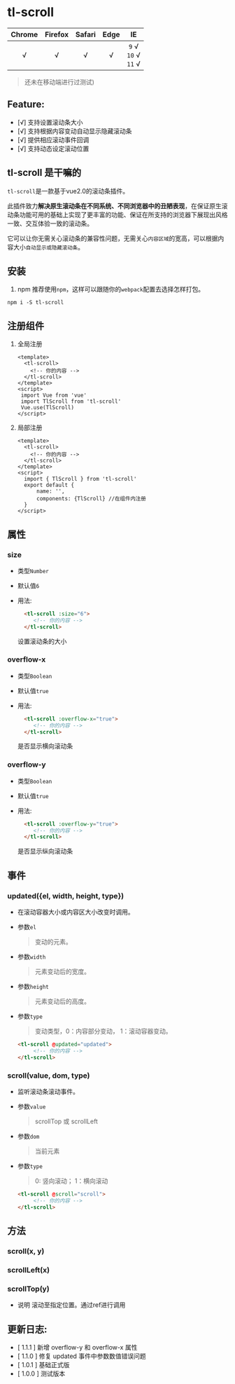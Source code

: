 tl-scroll
===

| Chrome | Firefox | Safari | Edge |               IE               |
| :----: | :-----: | :----: | :--: | :----------------------------: |
|   √    |    √    |   √    |  √   | `9`  √<br />`10` √<br />`11` √ |

> 还未在移动端进行过测试)

## Feature:
* [√] 支持设置滚动条大小
* [√] 支持根据内容变动自动显示隐藏滚动条
* [√] 提供相应滚动事件回调
* [√] 支持动态设定滚动位置



## tl-scroll 是干嘛的

`tl-scroll`是一款基于vue2.0的滚动条插件。

此插件致力**解决原生滚动条在不同系统、不同浏览器中的丑陋表现**，在保证原生滚动条功能可用的基础上实现了更丰富的功能、保证在所支持的浏览器下展现出风格一致、交互体验一致的滚动条。

它可以让你无需关心滚动条的兼容性问题，无需关心`内容区域`的宽高，可以根据内容大小`自动显示或隐藏滚动条`。


## 安装

1. npm
  推荐使用`npm`，这样可以跟随你的`webpack`配置去选择怎样打包。

  ```
  npm i -S tl-scroll
  ```

## 注册组件

1. 全局注册

   ```vue
   <template>
     <tl-scroll>
       <!-- 你的内容 -->
     </tl-scroll>
   </template>
   <script>
    import Vue from 'vue'
    import TlScroll from 'tl-scroll'
    Vue.use(TlScroll)
   </script>
   ```

2. 局部注册

   ```vue
   <template>
     <tl-scroll>
       <!-- 你的内容 -->
     </tl-scroll>
   </template>
   <script>
     import { TlScroll } from 'tl-scroll'
     export default {
         name: '',
         components: {TlScroll} //在组件内注册
     }
   </script>
   ```

## 属性

### size

* 类型`Number`

* 默认值`6`

* 用法:

  ```html
    <tl-scroll :size="6">
       <!-- 你的内容 -->
    </tl-scroll>
  ```

  设置滚动条的大小

### overflow-x
* 类型`Boolean`

* 默认值`true`

* 用法:

  ```html
    <tl-scroll :overflow-x="true">
       <!-- 你的内容 -->
    </tl-scroll>
  ```

  是否显示横向滚动条

### overflow-y
* 类型`Boolean`

* 默认值`true`

* 用法:

  ```html
    <tl-scroll :overflow-y="true">
       <!-- 你的内容 -->
    </tl-scroll>
  ```

  是否显示纵向滚动条

## 事件

### updated({el, width, height, type})

* 在滚动容器大小或内容区大小改变时调用。

* 参数`el`

  > 变动的元素。

* 参数`width`

  > 元素变动后的宽度。

* 参数`height`

  > 元素变动后的高度。
  
* 参数`type`

  > 变动类型，0：内容部分变动， 1：滚动容器变动。



  ```html
  <tl-scroll @updated="updated">
       <!-- 你的内容 -->
  </tl-scroll>
  ```

### scroll(value, dom, type)

* 监听滚动条滚动事件。

* 参数`value`

  > scrollTop 或 scrollLeft

* 参数`dom`

  > 当前元素

* 参数`type`

  > 0: 竖向滚动； 1：横向滚动


  ```html
  <tl-scroll @scroll="scroll">
       <!-- 你的内容 -->
  </tl-scroll>
  ```


## 方法

### scroll(x, y)
### scrollLeft(x)
### scrollTop(y)

* 说明
  滚动至指定位置。通过ref进行调用



## 更新日志:

* [ 1.1.1 ]  新增 overflow-y 和 overflow-x 属性
* [ 1.1.0 ]  修复 updated 事件中参数数值错误问题
* [ 1.0.1 ]  基础正式版
* [ 1.0.0 ]  测试版本